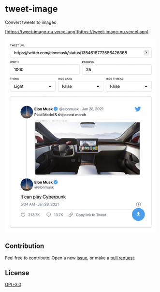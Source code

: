 # tweet-image

Convert tweets to images

[https://tweet-image-nu.vercel.app](https://tweet-image-nu.vercel.app)

<img src="./preview/3.jpg" alt="" width="500" />

## Contribution

Feel free to contribute. Open a new [issue](https://github.com/ozgrozer/tweet-image/issues), or make a [pull request](https://github.com/ozgrozer/tweet-image/pulls).

## License

[GPL-3.0](license)
